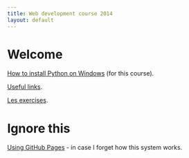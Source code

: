 ```yaml
---
title: Web development course 2014
layout: default
---
```


# Welcome

[How to install Python on Windows](installing_python.html) (for this course).

[Useful links](useful_links.html).

[Les exercises](exercises.html).


# Ignore this

[Using GitHub Pages](using_github_pages.html) - in case I forget how this system works.
